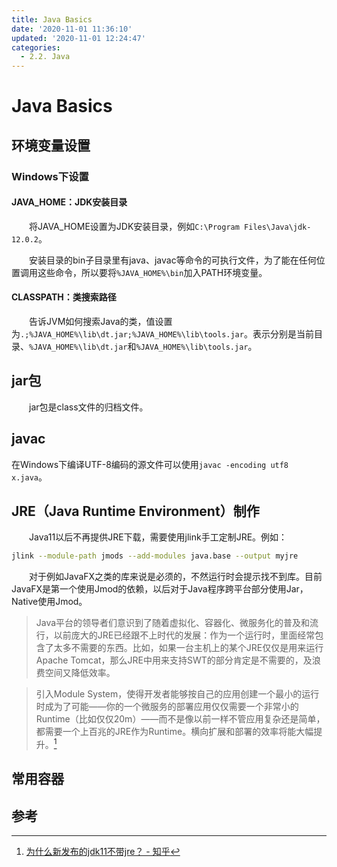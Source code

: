 ```yaml
---
title: Java Basics
date: '2020-11-01 11:36:10'
updated: '2020-11-01 12:24:47'
categories:
  - 2.2. Java
---
```

# Java Basics

## 环境变量设置

### Windows下设置

#### JAVA_HOME：JDK安装目录

　　将JAVA_HOME设置为JDK安装目录，例如`C:\Program Files\Java\jdk-12.0.2`。

　　安装目录的bin子目录里有java、javac等命令的可执行文件，为了能在任何位置调用这些命令，所以要将`%JAVA_HOME%\bin`加入PATH环境变量。

#### CLASSPATH：类搜索路径

　　告诉JVM如何搜索Java的类，值设置为`.;%JAVA_HOME%\lib\dt.jar;%JAVA_HOME%\lib\tools.jar`。表示分别是当前目录、`%JAVA_HOME%\lib\dt.jar`和`%JAVA_HOME%\lib\tools.jar`。

## jar包

　　jar包是class文件的归档文件。

## javac

在Windows下编译UTF-8编码的源文件可以使用`javac -encoding utf8 x.java`。

## JRE（Java Runtime Environment）制作

　　Java11以后不再提供JRE下载，需要使用jlink手工定制JRE。例如：

```sh
jlink --module-path jmods --add-modules java.base --output myjre
```

　　对于例如JavaFX之类的库来说是必须的，不然运行时会提示找不到库。目前JavaFX是第一个使用Jmod的依赖，以后对于Java程序跨平台部分使用Jar，Native使用Jmod。

> Java平台的领导者们意识到了随着虚拟化、容器化、微服务化的普及和流行，以前庞大的JRE已经跟不上时代的发展：作为一个运行时，里面经常包含了太多不需要的东西。比如，如果一台主机上的某个JRE仅仅是用来运行Apache Tomcat，那么JRE中用来支持SWT的部分肯定是不需要的，及浪费空间又降低效率。

> 引入Module System，使得开发者能够按自己的应用创建一个最小的运行时成为了可能——你的一个微服务的部署应用仅仅需要一个非常小的Runtime（比如仅仅20m）——而不是像以前一样不管应用复杂还是简单，都需要一个上百兆的JRE作为Runtime。横向扩展和部署的效率将能大幅提升。[^1]



## 常用容器



## 参考

[^1]: [为什么新发布的jdk11不带jre？ - 知乎](https://www.zhihu.com/question/296351428/answer/500599249)
